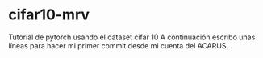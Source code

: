 # cifar10-mrv
Tutorial de pytorch usando el dataset cifar 10
A continuación escribo unas líneas para hacer mi primer commit desde mi cuenta del ACARUS.
